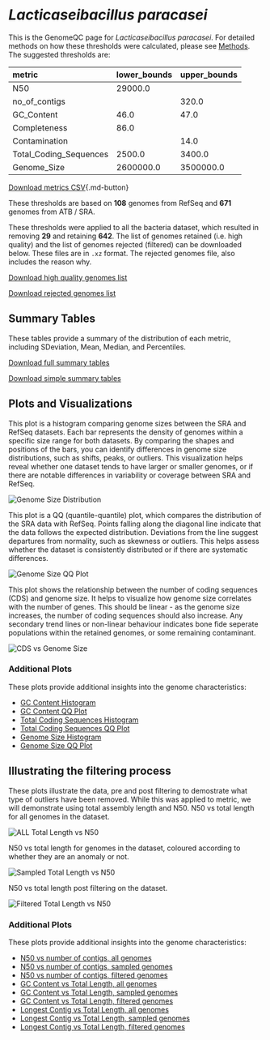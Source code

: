 # *Lacticaseibacillus paracasei*

This is the GenomeQC page for *Lacticaseibacillus paracasei*. For detailed methods on how these thresholds were calculated, please see [Methods](../../methods.md).
The suggested thresholds are: 

| metric                 | lower_bounds   | upper_bounds   |
|:-----------------------|:---------------|:---------------|
| N50                    | 29000.0        |                |
| no_of_contigs          |                | 320.0          |
| GC_Content             | 46.0           | 47.0           |
| Completeness           | 86.0           |                |
| Contamination          |                | 14.0           |
| Total_Coding_Sequences | 2500.0         | 3400.0         |
| Genome_Size            | 2600000.0      | 3500000.0      |

[Download metrics CSV](Lacticaseibacillus_paracasei_metrics.csv){.md-button}


These thresholds are based on **108** genomes from RefSeq and **671** genomes from ATB / SRA.

These thresholds were applied to all the bacteria dataset, which resulted in removing **29** and retaining **642**.
The list of genomes retained (i.e. high quality) and the list of genomes rejected (filtered) can be downloaded below. These files are in `.xz` format. The rejected genomes file, also includes the reason why.

[Download high quality genomes list](Lacticaseibacillus_paracasei_high_quality_genomes.csv.xz)


[Download rejected genomes list](Lacticaseibacillus_paracasei_filtered_out_genomes.csv.xz)



## Summary Tables
These tables provide a summary of the distribution of each metric, including SDeviation, Mean, Median, and Percentiles.

[Download full summary tables](summary.csv)

[Download simple summary tables](selected_summary.csv)

## Plots and Visualizations

This plot is a histogram comparing genome sizes between the SRA and RefSeq datasets. Each bar represents the density of genomes within a specific size range for both datasets. By comparing the shapes and positions of the bars, you can identify differences in genome size distributions, such as shifts, peaks, or outliers. This visualization helps reveal whether one dataset tends to have larger or smaller genomes, or if there are notable differences in variability or coverage between SRA and RefSeq.

![Genome Size Distribution](Genome_Size_refseq_histogram_kde.png)

This plot is a QQ (quantile-quantile) plot, which compares the distribution of the SRA data with RefSeq. Points falling along the diagonal line indicate that the data follows the expected distribution. Deviations from the line suggest departures from normality, such as skewness or outliers. This helps assess whether the dataset is consistently distributed or if there are systematic differences.

![Genome Size QQ Plot](Genome_Size_refseq_qqplot.png)

This plot shows the relationship between the number of coding sequences (CDS) and genome size. It helps to visualize how genome size correlates with the number of genes. This should be linear - as the genome size increases, the number of coding sequences should also increase. Any secondary trend lines or non-linear behaviour indicates bone fide seperate populations within the retained genomes, or some remaining contaminant. 

![CDS vs Genome Size](Lacticaseibacillus_paracasei_CDS_vs_Genome_Size.png)

### Additional Plots

These plots provide additional insights into the genome characteristics:

- [GC Content Histogram](GC_Content_refseq_histogram_kde.png)
- [GC Content QQ Plot](GC_Content_refseq_qqplot.png)
- [Total Coding Sequences Histogram](Total_Coding_Sequences_refseq_histogram_kde.png)
- [Total Coding Sequences QQ Plot](Total_Coding_Sequences_refseq_qqplot.png)
- [Genome Size Histogram](Genome_Size_refseq_histogram_kde.png)
- [Genome Size QQ Plot](Genome_Size_refseq_qqplot.png)
## Illustrating the filtering process
These plots illustrate the data, pre and post filtering to demostrate what type of outliers have been removed. While this was applied to metric, we will demonstrate using total assembly length and N50.
N50 vs total length for all genomes in the dataset.

![ALL Total Length vs N50](Lacticaseibacillus_paracasei_all_total_length_N50.png)

N50 vs total length for genomes in the dataset, coloured according to whether they are an anomaly or not.

![Sampled Total Length vs N50](Lacticaseibacillus_paracasei_sample_total_length_N50.png)

N50 vs total length post filtering on the dataset.

![Filtered Total Length vs N50](Lacticaseibacillus_paracasei_filt_total_length_N50.png)

### Additional Plots

These plots provide additional insights into the genome characteristics:

- [N50 vs number of contigs, all genomes](Lacticaseibacillus_paracasei_all_N50_number.png)
- [N50 vs number of contigs, sampled genomes](Lacticaseibacillus_paracasei_sample_N50_number.png)
- [N50 vs number of contigs, filtered genomes](Lacticaseibacillus_paracasei_filt_N50_number.png)
- [GC Content vs Total Length, all genomes](Lacticaseibacillus_paracasei_all_total_length_GC_Content.png)
- [GC Content vs Total Length, sampled genomes](Lacticaseibacillus_paracasei_sample_total_length_GC_Content.png)
- [GC Content vs Total Length, filtered genomes](Lacticaseibacillus_paracasei_filt_total_length_GC_Content.png)
- [Longest Contig vs Total Length, all genomes](Lacticaseibacillus_paracasei_all_total_length_longest.png)
- [Longest Contig vs Total Length, sampled genomes](Lacticaseibacillus_paracasei_sample_total_length_longest.png)
- [Longest Contig vs Total Length, filtered genomes](Lacticaseibacillus_paracasei_filt_total_length_longest.png)
